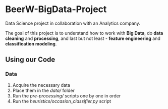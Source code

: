 # BeerW-BigData-Project

Data Science project in collaboration with an Analytics company.

The goal of this project is to understand how to work with **Big Data**, do **data cleaning** and **processing**, and last but not least - **feature engineering** and **classification modeling**.

## Using our Code

### Data

1. Acquire the necessary data
2. Place them in the *data/* folder
3. Run the *pre-processing/* scripts one by one in order
4. Run the *heuristics/occasion_classifier.py* script